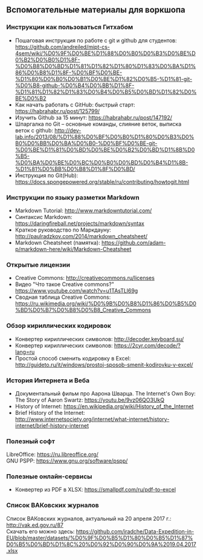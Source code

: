 ## Вспомогательные материалы для воркшопа
### Инструкции как пользоваться Гитхабом
- Пошаговая инструкция по работе с git и github для студентов: https://github.com/andreiled/mipt-cs-4sem/wiki/%D0%9F%D0%BE%D1%88%D0%B0%D0%B3%D0%BE%D0%B2%D0%B0%D1%8F-%D0%B8%D0%BD%D1%81%D1%82%D1%80%D1%83%D0%BA%D1%86%D0%B8%D1%8F-%D0%BF%D0%BE-%D1%80%D0%B0%D0%B1%D0%BE%D1%82%D0%B5-%D1%81-git-%D0%B8-github-%D0%B4%D0%BB%D1%8F-%D1%81%D1%82%D1%83%D0%B4%D0%B5%D0%BD%D1%82%D0%BE%D0%B2     
- Как начать работать с GitHub: быстрый старт: https://habrahabr.ru/post/125799/     
- Изучить Github за 15 минут: https://habrahabr.ru/post/147192/      
- Шпаргалка по Git – основные команды, слияние веток, выписка веток с github: http://dev-lab.info/2013/08/%D1%88%D0%BF%D0%B0%D1%80%D0%B3%D0%B0%D0%BB%D0%BA%D0%B0-%D0%BF%D0%BE-git-%D0%BE%D1%81%D0%BD%D0%BE%D0%B2%D0%BD%D1%8B%D0%B5-%D0%BA%D0%BE%D0%BC%D0%B0%D0%BD%D0%B4%D1%8B-%D1%81%D0%BB%D0%B8%D1%8F%D0%BD/     
- Инструкция по Git(Hub): https://docs.spongepowered.org/stable/ru/contributing/howtogit.html     



### Инструкции по языку разметки Markdown
- Markdown Tutorial: http://www.markdowntutorial.com/     
- Синтаксис Markdown: https://daringfireball.net/projects/markdown/syntax      
- Краткое руководство по Маркдауну: http://paulradzkov.com/2014/markdown_cheatsheet/     
- Markdown Cheatsheet (памятка): https://github.com/adam-p/markdown-here/wiki/Markdown-Cheatsheet      

### Открытые лицензии
- Creative Commons: http://creativecommons.ru/licenses      
- Видео "Что такое Creative commons?" https://www.youtube.com/watch?v=u1TAsTLl69g      
- Сводная таблица Creative Commons: https://ru.wikimedia.org/wiki/%D0%9B%D0%B8%D1%86%D0%B5%D0%BD%D0%B7%D0%B8%D0%B8_Creative_Commons      

### Обзор кириллических кодировок
- Конвертер кириллических символов: http://decoder.keyboard.su/      
- Конвертер кириллических символов: https://2cyr.com/decode/?lang=ru
- Простой способ сменить кодировку в Excel: http://guideto.ru/it/windows/prostoj-sposob-smenit-kodirovku-v-excel/       

### История Интернета и Веба
- Документальный фильм про Аарона Шварца. The Internet's Own Boy: The Story of Aaron Swartz: https://youtu.be/9vz06QO3UkQ      
- History of Internet: https://en.wikipedia.org/wiki/History_of_the_Internet      
- Brief History of the Internet: http://www.internetsociety.org/internet/what-internet/history-internet/brief-history-internet     

### Полезный софт

LibreOffice: https://ru.libreoffice.org/      
GNU PSPP: https://www.gnu.org/software/pspp/        

### Полезные онлайн-сервисы
- Конвертер из PDF в XLSX: https://smallpdf.com/ru/pdf-to-excel     

### Список ВАКовских журналов
Список ВАКовских журналов, актуальный на 20 апреля 2017 г.: http://vak.ed.gov.ru/87    
Скачать его можно здесь: https://github.com/iradche/Data-Expedition-in-EU/blob/master/datasets/%D0%9F%D0%B5%D1%80%D0%B5%D1%87%D0%B5%D0%BD%D1%8C%20%D0%92%D0%90%D0%9A%2019.04.2017.xlsx 
